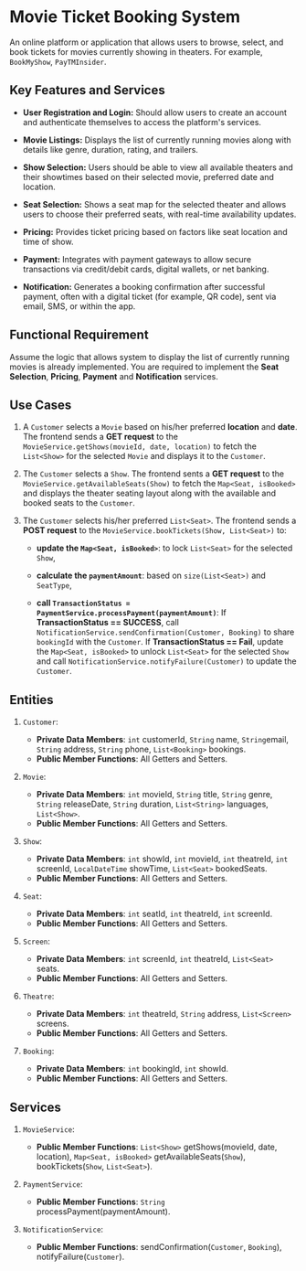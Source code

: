 # Movie Ticket Booking System

An online platform or application that allows users to browse, select, and book tickets for movies currently showing in theaters. For example, `BookMyShow`, `PayTMInsider`.

## Key Features and Services

- **User Registration and Login:** Should allow users to create an account and authenticate themselves to access the platform's services.

- **Movie Listings:** Displays the list of currently running movies along with details like genre, duration, rating, and trailers.

- **Show Selection:** Users should be able to view all available theaters and their showtimes based on their selected movie, preferred date and location.

- **Seat Selection:** Shows a seat map for the selected theater and allows users to choose their preferred seats, with real-time availability updates.

- **Pricing:** Provides ticket pricing based on factors like seat location and time of show.

- **Payment:** Integrates with payment gateways to allow secure transactions via credit/debit cards, digital wallets, or net banking.

- **Notification:** Generates a booking confirmation after successful payment, often with a digital ticket (for example, QR code), sent via email, SMS, or within the app.

## Functional Requirement

Assume the logic that allows system to display the list of currently running movies is already implemented. You are required to implement the **Seat Selection**, **Pricing**, **Payment** and **Notification** services.

## Use Cases

1. A `Customer` selects a `Movie` based on his/her preferred **location** and **date**. The frontend sends a **GET request** to the `MovieService.getShows(movieId, date, location)` to fetch the `List<Show>` for the selected `Movie` and displays it to the `Customer`.

2. The `Customer` selects a `Show`. The frontend sents a **GET request** to the `MovieService.getAvailableSeats(Show)` to fetch the `Map<Seat, isBooked>` and displays the theater seating layout along with the available and booked seats to the `Customer`. 

3. The `Customer` selects his/her preferred `List<Seat>`. The frontend sends a **POST request** to the `MovieService.bookTickets(Show, List<Seat>)` to: 

    - **update the `Map<Seat, isBooked>`**: to lock `List<Seat>` for the selected `Show`,

    - **calculate the `paymentAmount`**: based on `size(List<Seat>)` and `SeatType`,

    - **call `TransactionStatus = PaymentService.processPayment(paymentAmount)`**: If **TransactionStatus == SUCCESS**, call `NotificationService.sendConfirmation(Customer, Booking)` to share `bookingId` with the `Customer`. If **TransactionStatus == Fail**, update the `Map<Seat, isBooked>` to unlock `List<Seat>` for the selected `Show` and call `NotificationService.notifyFailure(Customer)` to update the `Customer`.

## Entities

1. `Customer`:
    - **Private Data Members**: `int` customerId, `String` name, `String`email, `String` address, `String`  phone, `List<Booking>` bookings.
    - **Public Member Functions**: All Getters and Setters.

2. `Movie`:
    - **Private Data Members**: `int` movieId, `String` title, `String` genre, `String` releaseDate, `String` duration, `List<String>` languages, `List<Show>`.
    - **Public Member Functions**: All Getters and Setters.

3. `Show`:
    - **Private Data Members**: `int` showId, `int` movieId, `int` theatreId, `int` screenId, `LocalDateTime` showTime, `List<Seat>` bookedSeats.
    - **Public Member Functions**: All Getters and Setters.

4. `Seat`:
    - **Private Data Members**: `int` seatId, `int` theatreId, `int` screenId. 
    - **Public Member Functions**: All Getters and Setters.

5. `Screen`:
    - **Private Data Members**: `int` screenId, `int` theatreId, `List<Seat>` seats.
    - **Public Member Functions**: All Getters and Setters. 

6. `Theatre`:
    - **Private Data Members**: `int` theatreId, `String` address, `List<Screen>` screens.
    - **Public Member Functions**: All Getters and Setters.

7. `Booking`:
    - **Private Data Members**: `int` bookingId, `int` showId.
    - **Public Member Functions**: All Getters and Setters.

## Services

1. `MovieService`:
    - **Public Member Functions**: `List<Show>` getShows(movieId, date, location), `Map<Seat, isBooked>` getAvailableSeats(`Show`), bookTickets(`Show`, `List<Seat>`).

2. `PaymentService`:
    - **Public Member Functions**: `String` processPayment(paymentAmount).

3. `NotificationService`:
    - **Public Member Functions**: sendConfirmation(`Customer`, `Booking`), notifyFailure(`Customer`).



